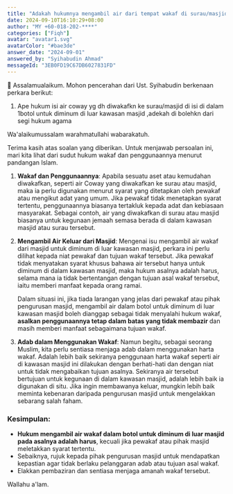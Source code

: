 ```yaml
---
title: "Adakah hukumnya mengambil air dari tempat wakaf di surau/masjid untuk diminum di luar kawasan masjid?"
date: 2024-09-10T16:10:29+08:00
author: "MY +60-018-202-****"
categories: ["Fiqh"]
avatar: "avatar1.svg"
avatarColor: "#bae3de"
answer_date: "2024-09-01"
answered_by: "Syihabudin Ahmad"
messageId: "3EB0FD19C67DB6027831FD"
---
```


🛑 Assalamualaikum. Mohon pencerahan dari Ust. Syihabudin berkenaan perkara berikut:

1. Ape hukum isi air  coway yg dh diwakafkn ke surau/masjid di isi di dalam 1botol untuk diminum di luar kawasan masjid ,adekah di bolehkn dari segi hukum agama

<!--more-->

Wa'alaikumussalam warahmatullahi wabarakatuh.

Terima kasih atas soalan yang diberikan. Untuk menjawab persoalan ini, mari kita lihat dari sudut hukum wakaf dan penggunaannya menurut pandangan Islam.

1. **Wakaf dan Penggunaannya**: Apabila sesuatu aset atau kemudahan diwakafkan, seperti air Coway yang diwakafkan ke surau atau masjid, maka ia perlu digunakan menurut syarat yang ditetapkan oleh pewakaf atau mengikut adat yang umum. Jika pewakaf tidak menetapkan syarat tertentu, penggunaannya biasanya tertakluk kepada adat dan kebiasaan masyarakat. Sebagai contoh, air yang diwakafkan di surau atau masjid biasanya untuk kegunaan jemaah semasa berada di dalam kawasan masjid atau surau tersebut.

2. **Mengambil Air Keluar dari Masjid**: Mengenai isu mengambil air wakaf dari masjid untuk diminum di luar kawasan masjid, perkara ini perlu dilihat kepada niat pewakaf dan tujuan wakaf tersebut. Jika pewakaf tidak menyatakan syarat khusus bahawa air tersebut hanya untuk diminum di dalam kawasan masjid, maka hukum asalnya adalah harus, selama mana ia tidak bertentangan dengan tujuan asal wakaf tersebut, iaitu memberi manfaat kepada orang ramai.

   Dalam situasi ini, jika tiada larangan yang jelas dari pewakaf atau pihak pengurusan masjid, mengambil air dalam botol untuk diminum di luar kawasan masjid boleh dianggap sebagai tidak menyalahi hukum wakaf, **asalkan penggunaannya tetap dalam batas yang tidak membazir** dan masih memberi manfaat sebagaimana tujuan wakaf.

3. **Adab dalam Menggunakan Wakaf**: Namun begitu, sebagai seorang Muslim, kita perlu sentiasa menjaga adab dalam menggunakan harta wakaf. Adalah lebih baik sekiranya penggunaan harta wakaf seperti air di kawasan masjid ini dilakukan dengan berhati-hati dan dengan niat untuk tidak mengabaikan tujuan asalnya. Sekiranya air tersebut bertujuan untuk kegunaan di dalam kawasan masjid, adalah lebih baik ia digunakan di situ. Jika ingin membawanya keluar, mungkin lebih baik meminta kebenaran daripada pengurusan masjid untuk mengelakkan sebarang salah faham.

### Kesimpulan:
- **Hukum mengambil air wakaf dalam botol untuk diminum di luar masjid pada asalnya adalah harus**, kecuali jika pewakaf atau pihak masjid meletakkan syarat tertentu.
- Sebaiknya, rujuk kepada pihak pengurusan masjid untuk mendapatkan kepastian agar tidak berlaku pelanggaran adab atau tujuan asal wakaf.
- Elakkan pembaziran dan sentiasa menjaga amanah wakaf tersebut.

Wallahu a'lam.
